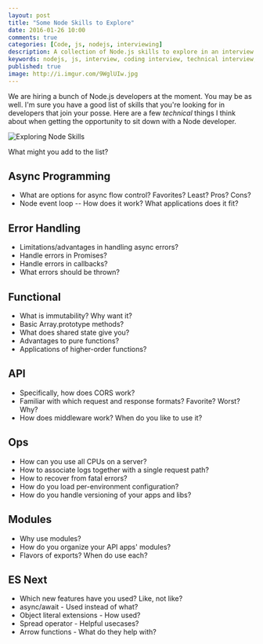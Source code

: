 ```yaml
---
layout: post
title: "Some Node Skills to Explore"
date: 2016-01-26 10:00
comments: true
categories: [Code, js, nodejs, interviewing]
description: A collection of Node.js skills to explore in an interview
keywords: nodejs, js, interview, coding interview, technical interview, nodejs interview
published: true
image: http://i.imgur.com/9WglUIw.jpg
---
```


We are hiring a bunch of Node.js developers at the moment.  You may be as well.  I'm sure you have a good list of skills that you're looking for in developers that join your posse.  Here are a few _technical_ things I think about when getting the opportunity  to sit down with a Node developer.  

![Exploring Node Skills](http://i.imgur.com/9WglUIw.jpg)

<!--more-->
What might you add to the list?

## Async Programming
- What are options for async flow control?  Favorites?  Least?  Pros?  Cons?
- Node event loop -- How does it work?  What applications does it fit?

## Error Handling
- Limitations/advantages in handling async errors?
- Handle errors in Promises?
- Handle errors in callbacks?
- What errors should be thrown?

## Functional
- What is immutability?  Why want it?
- Basic Array.prototype methods?  
- What does shared state give you?
- Advantages to pure functions?
- Applications of higher-order functions?

## API
- Specifically, how does CORS work?
- Familiar with which request and response formats?  Favorite?  Worst?  Why?
- How does middleware work?  When do you like to use it?

## Ops
- How can you use all CPUs on a server?
- How to associate logs together with a single request path?
- How to recover from fatal errors?
- How do you load per-environment configuration?
- How do you handle versioning of your apps and libs?

## Modules
- Why use modules?
- How do you organize your API apps' modules?
- Flavors of exports?  When do use each?

## ES Next
- Which new features have you used?  Like, not like?
- async/await - Used instead of what?
- Object literal extensions - How used?
- Spread operator - Helpful usecases?
- Arrow functions - What do they help with?
